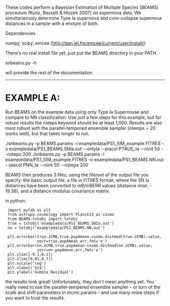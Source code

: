 These codes perform a Bayesian Estimation of Multiple Species
(BEAMS) procedure (Kunz, Bassett & Hlozek 2007) on supernova data.
We simultaneously determine Type Ia supernova and core-collapse
supernova distances in a sample with a mixture of both.

Dependencies

numpy, scipy, emcee (http://dan.iel.fm/emcee/current/user/install/)

There's no real install file yet, just put the BEAMS directory in your PATH.

snbeams.py -h

will provide the rest of the documentation.

------------
# EXAMPLE A:

  Run BEAMS on the example data using only Type Ia Supernovae and
  compare to NN classification.  Use just a few steps for this example,
  but for robust results the nsteps keyword should be at least 1,000.
  Results are also most robust with the parallel-tempered ensemble sampler
  (ntemps = 20 works well), but that takes longer to run.

   ./snbeams.py -p BEAMS.params -i exampledata/PS1_SIM_example.FITRES -o exampledata/PS1_BEAMS.SNIa.out --onlyIa --piacol PTRUE_Ia --ninit 50 --nsteps 200
   ./snbeams.py -p BEAMS.params -i exampledata/PS1_SIM_example.FITRES -o exampledata/PS1_BEAMS.NN.out --piacol PNN_Ia --ninit 50 --nsteps 200

  BEAMS then produces 3 files, using the fileroot of the output file
  you specify: the basic output file, a file in FITRES format, where the
  SN Ia distances have been converted to mB/mBERR values
  (distance mod. - 19.36), and a distance modulus covariance matrix.

  in python:

     import pylab as plt
     from astropy.cosmology import Planck13 as cosmo
     from BEAMS.txtobj import txtobj
     true = txtobj('exampledata/PS1_BEAMS.SNIa.out')
     nn = txtobj('exampledata/PS1_BEAMS.NN.out')

     plt.errorbar(true.zCMB,true.popAmean-cosmo.distmod(true.zCMB).value,
                  yerr=true.popAmean_err,fmt='o')
     plt.errorbar(nn.zCMB,true.popAmean-cosmo.distmod(nn.zCMB).value,
                  yerr=nn.popAmean_err,fmt='o')
     plt.ylim([-0.1,0.1])
     plt.xlim([0.01,0.7])
     plt.xscale('log')
     plt.xlabel('$z$')
     plt.ylabel('Hubble Residual')

  the results look great!  Unfortunately, they don't mean anything yet.
  You really need to use the parallel-tempered ensemble sampler - or 
  turn of the scale and shift parameters in mcmc.params - and use many 
  more steps if you want to trust the results.
